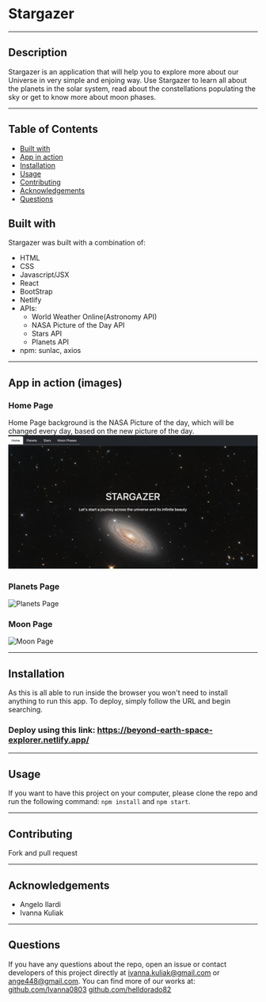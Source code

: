 # Stargazer

*** 

## Description
Stargazer is an application that will help you to explore more about our Universe in very simple and enjoing way. Use Stargazer to learn all about the planets in the solar system, read about the constellations populating the sky or get to know more about moon phases.

***

## Table of Contents
* [Built with](#built-with)
* [App in action](#app-in-action-images)
* [Installation](#Installation)
* [Usage](#Usage)
* [Contributing](#Contributing)
* [Acknowledgements](#acknowledgements)
* [Questions](#Questions)

## Built with
Stargazer was built with a combination of:
* HTML
* CSS
* Javascript/JSX
* React
* BootStrap
* Netlify
* APIs: 
  * World Weather Online(Astronomy API)
  * NASA Picture of the Day API
  * Stars API 
  * Planets API
* npm: sunlac, axios


***

## App in action (images)

### Home Page

Home Page background is the NASA Picture of the day, which will be changed every day, based on the new picture of the day.
![Home Page](./public/assets/images/readme/home_page.png)

### Planets Page
![Planets Page](./public/assets/images/readme/planet_page.png)

### Moon Page 
![Moon Page](./public/assets/images/readme/moon_page.png)


***

## Installation
As this is all able to run inside the browser you won't need to install anything to run this app.
To deploy, simply follow the URL and begin searching. 

### Deploy using this link: https://beyond-earth-space-explorer.netlify.app/

***

## Usage
If you want to have this project on your computer, please clone the repo and run the following command: `npm install` and `npm start`.

*** 

## Contributing 
Fork and pull request

***

## Acknowledgements
* Angelo Ilardi
* Ivanna Kuliak

***

## Questions
If you have any questions about the repo, open an issue or contact developers of this project directly at ivanna.kuliak@gmail.com or ange448@gmail.com.
You can find more of our works at: 
[github.com/Ivanna0803](https://github.com/Ivanna0803)
[github.com/helldorado82](https://github.com/helldorado82)
